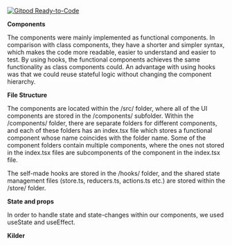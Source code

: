 [![Gitpod Ready-to-Code](https://img.shields.io/badge/Gitpod-Ready--to--Code-blue?logo=gitpod)](https://gitpod.idi.ntnu.no/#https://gitlab.stud.idi.ntnu.no/it2810-h20/team-72/prosjekt-3/) 


**Components**

The components were mainly implemented as functional components. In comparison with class components, they have a shorter and simpler syntax, which makes the code more readable, 
easier to understand and easier to test. By using hooks, the functional components achieves the same functionality as class components could. An advantage with using hooks
was that we could reuse stateful logic without changing the component hierarchy. 

**File Structure**

The components are located within the /src/ folder, where all of the UI components are stored
in the /components/ subfolder. Within the /components/ folder, there are separate folders for different components, and each of these folders has an index.tsx file which stores
a functional component whose name coincides with the folder name. Some of the component folders contain multiple components, where the ones not stored in the index.tsx files
are subcomponents of the component in the index.tsx file.

The self-made hooks are stored in the /hooks/ folder, and the shared state management files (store.ts, reducers.ts, actions.ts etc.) are stored within
the /store/ folder.

**State and props**

In order to handle state and state-changes within our components, we used useState and useEffect.

**Kilder**